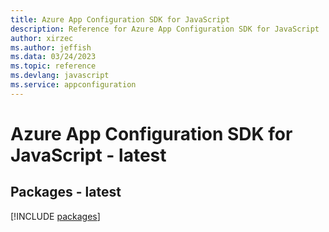 ```yaml
---
title: Azure App Configuration SDK for JavaScript
description: Reference for Azure App Configuration SDK for JavaScript
author: xirzec
ms.author: jeffish
ms.data: 03/24/2023
ms.topic: reference
ms.devlang: javascript
ms.service: appconfiguration
---
```

# Azure App Configuration SDK for JavaScript - latest
## Packages - latest
[!INCLUDE [packages](app-configuration-index.md)]